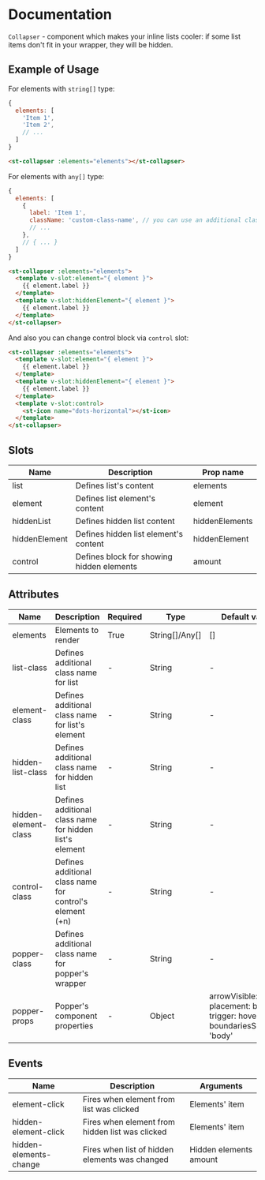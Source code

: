 # Documentation

`Collapser` - component which makes your inline lists cooler: if some list items don't fit in your wrapper, they will be hidden.

## Example of Usage

For elements with `string[]` type:

```javascript
{
  elements: [
    'Item 1',
    'Item 2',
    // ...
  ]
}
```

```html
<st-collapser :elements="elements"></st-collapser>
``` 

For elements with `any[]` type:

```javascript
{
  elements: [
    {
      label: 'Item 1',
      className: 'custom-class-name', // you can use an additional class name for list' items
      // ...
    },
    // { ... }
  ]
}
```

```html
<st-collapser :elements="elements">
  <template v-slot:element="{ element }">
    {{ element.label }}
  </template>
  <template v-slot:hiddenElement="{ element }">
    {{ element.label }}
  </template>
</st-collapser>
```

And also you can change control block via `control` slot:

```html
<st-collapser :elements="elements">
  <template v-slot:element="{ element }">
    {{ element.label }}
  </template>
  <template v-slot:hiddenElement="{ element }">
    {{ element.label }}
  </template>
  <template v-slot:control>
    <st-icon name="dots-horizontal"></st-icon>    
  </template>
</st-collapser>
```

## Slots

| Name | Description | Prop name |
| --- | --- | --- |
| list | Defines list's content | elements |
| element | Defines list element's content | element |
| hiddenList | Defines hidden list content | hiddenElements |
| hiddenElement | Defines hidden list element's content | hiddenElement |
| control | Defines block for showing hidden elements | amount |

## Attributes

| Name | Description | Required | Type | Default value | Possible values |
| --- | --- | --- | --- | --- | --- |
| elements | Elements to render | True | String[]/Any[] | [] | - |
| list-class | Defines additional class name for list | - | String | - | - |
| element-class | Defines additional class name for list's element | - | String | - | - |
| hidden-list-class | Defines additional class name for hidden list | - | String | - | - |
| hidden-element-class | Defines additional class name for hidden list's element | - | String | - | - |
| control-class | Defines additional class name for control's element (+n) | - | String | - | - |
| popper-class | Defines additional class name for popper's wrapper | - | String | - | - |
| popper-props | Popper's component properties | - | Object | arrowVisible: false, placement: bottom, trigger: hover, boundariesSelector: 'body' | CHECK POPPER COMPONENT DOCUMENTATION |

## Events

| Name | Description | Arguments |
| --- | --- | --- |
| element-click | Fires when element from list was clicked | Elements' item |
| hidden-element-click | Fires when element from hidden list was clicked | Elements' item |
| hidden-elements-change | Fires when list of hidden elements was changed | Hidden elements amount |

